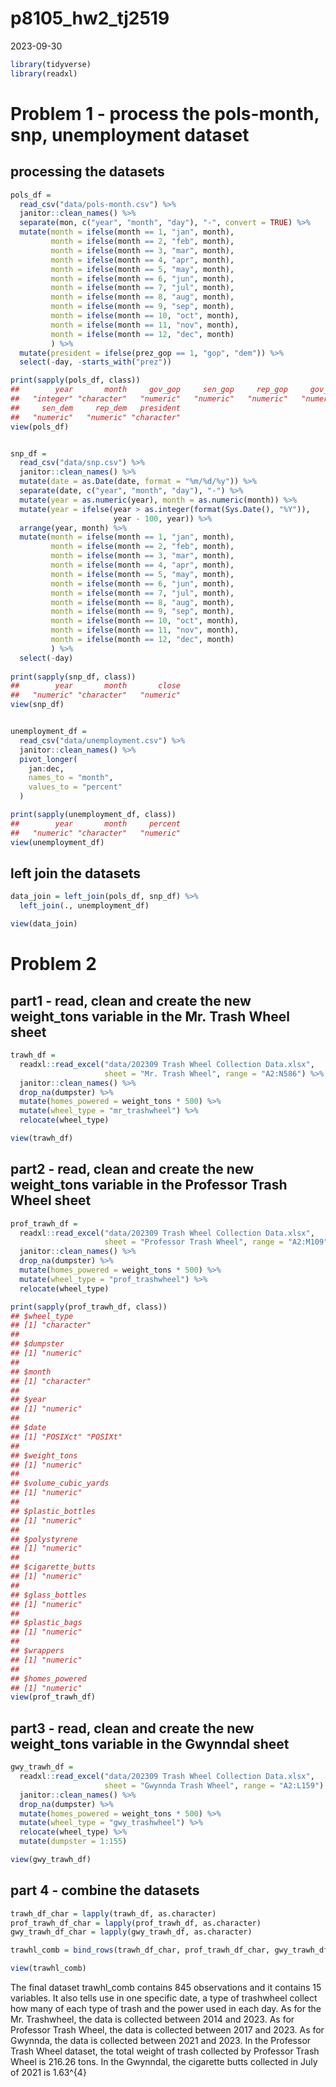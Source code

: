 p8105_hw2_tj2519
================
2023-09-30

``` r
library(tidyverse)
library(readxl)
```

# Problem 1 - process the pols-month, snp, unemployment dataset

## processing the datasets

``` r
pols_df = 
  read_csv("data/pols-month.csv") %>% 
  janitor::clean_names() %>% 
  separate(mon, c("year", "month", "day"), "-", convert = TRUE) %>% 
  mutate(month = ifelse(month == 1, "jan", month),
         month = ifelse(month == 2, "feb", month),
         month = ifelse(month == 3, "mar", month),
         month = ifelse(month == 4, "apr", month),
         month = ifelse(month == 5, "may", month),
         month = ifelse(month == 6, "jun", month),
         month = ifelse(month == 7, "jul", month),
         month = ifelse(month == 8, "aug", month),
         month = ifelse(month == 9, "sep", month),
         month = ifelse(month == 10, "oct", month),
         month = ifelse(month == 11, "nov", month),
         month = ifelse(month == 12, "dec", month)
         ) %>% 
  mutate(president = ifelse(prez_gop == 1, "gop", "dem")) %>% 
  select(-day, -starts_with("prez"))

print(sapply(pols_df, class))
##        year       month     gov_gop     sen_gop     rep_gop     gov_dem 
##   "integer" "character"   "numeric"   "numeric"   "numeric"   "numeric" 
##     sen_dem     rep_dem   president 
##   "numeric"   "numeric" "character"
view(pols_df)


snp_df = 
  read_csv("data/snp.csv") %>% 
  janitor::clean_names() %>% 
  mutate(date = as.Date(date, format = "%m/%d/%y")) %>% 
  separate(date, c("year", "month", "day"), "-") %>% 
  mutate(year = as.numeric(year), month = as.numeric(month)) %>% 
  mutate(year = ifelse(year > as.integer(format(Sys.Date(), "%Y")), 
                       year - 100, year)) %>% 
  arrange(year, month) %>% 
  mutate(month = ifelse(month == 1, "jan", month),
         month = ifelse(month == 2, "feb", month),
         month = ifelse(month == 3, "mar", month),
         month = ifelse(month == 4, "apr", month),
         month = ifelse(month == 5, "may", month),
         month = ifelse(month == 6, "jun", month),
         month = ifelse(month == 7, "jul", month),
         month = ifelse(month == 8, "aug", month),
         month = ifelse(month == 9, "sep", month),
         month = ifelse(month == 10, "oct", month),
         month = ifelse(month == 11, "nov", month),
         month = ifelse(month == 12, "dec", month)
         ) %>%
  select(-day)
  
print(sapply(snp_df, class))
##        year       month       close 
##   "numeric" "character"   "numeric"
view(snp_df)


unemployment_df = 
  read_csv("data/unemployment.csv") %>% 
  janitor::clean_names() %>% 
  pivot_longer(
    jan:dec,
    names_to = "month",
    values_to = "percent"
  )

print(sapply(unemployment_df, class))  
##        year       month     percent 
##   "numeric" "character"   "numeric"
view(unemployment_df)
```

## left join the datasets

``` r
data_join = left_join(pols_df, snp_df) %>% 
  left_join(., unemployment_df)

view(data_join)
```

# Problem 2

## part1 - read, clean and create the new weight_tons variable in the Mr. Trash Wheel sheet

``` r
trawh_df = 
  readxl::read_excel("data/202309 Trash Wheel Collection Data.xlsx", 
                     sheet = "Mr. Trash Wheel", range = "A2:N586") %>% 
  janitor::clean_names() %>% 
  drop_na(dumpster) %>% 
  mutate(homes_powered = weight_tons * 500) %>% 
  mutate(wheel_type = "mr_trashwheel") %>% 
  relocate(wheel_type)

view(trawh_df)
```

## part2 - read, clean and create the new weight_tons variable in the Professor Trash Wheel sheet

``` r
prof_trawh_df = 
  readxl::read_excel("data/202309 Trash Wheel Collection Data.xlsx", 
                     sheet = "Professor Trash Wheel", range = "A2:M109") %>%
  janitor::clean_names() %>%
  drop_na(dumpster) %>% 
  mutate(homes_powered = weight_tons * 500) %>% 
  mutate(wheel_type = "prof_trashwheel") %>% 
  relocate(wheel_type)

print(sapply(prof_trawh_df, class))
## $wheel_type
## [1] "character"
## 
## $dumpster
## [1] "numeric"
## 
## $month
## [1] "character"
## 
## $year
## [1] "numeric"
## 
## $date
## [1] "POSIXct" "POSIXt" 
## 
## $weight_tons
## [1] "numeric"
## 
## $volume_cubic_yards
## [1] "numeric"
## 
## $plastic_bottles
## [1] "numeric"
## 
## $polystyrene
## [1] "numeric"
## 
## $cigarette_butts
## [1] "numeric"
## 
## $glass_bottles
## [1] "numeric"
## 
## $plastic_bags
## [1] "numeric"
## 
## $wrappers
## [1] "numeric"
## 
## $homes_powered
## [1] "numeric"
view(prof_trawh_df) 
```

## part3 - read, clean and create the new weight_tons variable in the Gwynndal sheet

``` r
gwy_trawh_df = 
  readxl::read_excel("data/202309 Trash Wheel Collection Data.xlsx", 
                     sheet = "Gwynnda Trash Wheel", range = "A2:L159") %>%
  janitor::clean_names() %>%
  drop_na(dumpster) %>% 
  mutate(homes_powered = weight_tons * 500) %>% 
  mutate(wheel_type = "gwy_trashwheel") %>% 
  relocate(wheel_type) %>% 
  mutate(dumpster = 1:155)

view(gwy_trawh_df) 
```

## part 4 - combine the datasets

``` r
trawh_df_char = lapply(trawh_df, as.character)
prof_trawh_df_char = lapply(prof_trawh_df, as.character)
gwy_trawh_df_char = lapply(gwy_trawh_df, as.character)

trawhl_comb = bind_rows(trawh_df_char, prof_trawh_df_char, gwy_trawh_df_char)

view(trawhl_comb) 
```

The final dataset trawhl_comb contains 845 observations and it contains
15 variables. It also tells use in one specific date, a type of
trashwheel collect how many of each type of trash and the power used in
each day. As for the Mr. Trashwheel, the data is collected between 2014
and 2023. As for Professor Trash Wheel, the data is collected between
2017 and 2023. As for Gwynnda, the data is collected between 2021 and
2023. In the Professor Trash Wheel dataset, the total weight of trash
collected by Professor Trash Wheel is 216.26 tons. In the Gwynndal, the
cigarette butts collected in July of 2021 is 1.63^{4}
